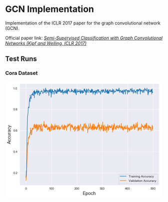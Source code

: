 # GCN Implementation
Implementation of the ICLR 2017 paper for the graph convolutional network (GCN).

Official paper link: [_Semi-Supervised Classification with Graph Convolutional Networks (Kipf and Welling, ICLR 2017)_](https://openreview.net/pdf?id=SJU4ayYgl)

## Test Runs

### Cora Dataset

![Figure Test](https://github.com/seankala/gcn_implementation/blob/master/figures/gcn_cora_epoch500_acc.png)
